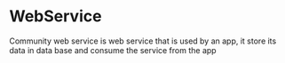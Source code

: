 # WebService
Community web service is web service that is used by an app, it store its data in data base and consume the service from the app
